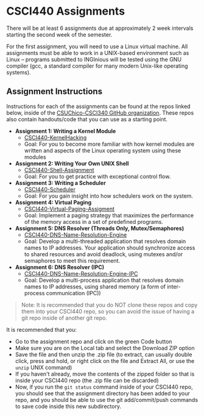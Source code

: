 # CSCI440 Assignments

There will be at least 6 assignments due at approximately 2 week intervals starting the second week of the semester.

For the first assignment, you will need to use a Linux virtual machine. All assignments must be able to work in a UNIX-based environment such as Linux – programs submitted to INGInious will be tested using the GNU compiler (gcc, a standard compiler for many modern Unix-like operating systems).

## Assignment Instructions

Instructions for each of the assignments can be found at the repos linked below, inside of the [CSUChico-CSCI340 GitHub organization](https://github.com/CSUChico-CSCI340). These repos also contain handouts/code that you can use as a starting point.

* **Assignment 1: Writing a Kernel Module**
  * [CSCI440-KernelHacking](https://github.com/CSUChico-CSCI340/CSCI440-KernelHacking)
  * Goal: For you to become more familiar with how kernel modules are written and aspects of the Linux operating system using these modules
* **Assignment 2: Writing Your Own UNIX Shell**
  * [CSCI440-Shell-Assignment](https://github.com/CSUChico-CSCI340/CSCI440-Shell-Assignment)
  * Goal: For you to get practice with exceptional control flow.
* **Assignment 3: Writing a Scheduler**
  * [CSCI440-Scheduler](https://github.com/CSUChico-CSCI340/CSCI440-Scheduler)
  * Goal: For you gain insight into how schedulers work on the system.
* **Assignment 4: Virtual Paging**
  * [CSCI440-Virtual-Paging-Assigment](https://github.com/CSUChico-CSCI340/CSCI440-Virtual-Paging-Assignment)
  * Goal: Implement a paging strategy that maximizes the performance of the memory access in a set of predefined programs.
* **Assignment 5: DNS Resolver (Threads Only, Mutex/Semaphores)**
  * [CSCI440-DNS-Name-Resolution-Engine](https://github.com/CSUChico-CSCI340/CSCI440-DNS-Name-Resolution-Engine)
  * Goal: Develop a multi-threaded application that resolves domain names to IP addresses. Your application should synchronize access to shared resources and avoid deadlock, using mutexes and/or semaphores to meet this requirement.
* **Assignment 6: DNS Resolver (IPC)**
  * [CSCI440-DNS-Name-Resolution-Engine-IPC](https://github.com/CSUChico-CSCI340/CSCI440-DNS-Name-Resolution-Engine-IPC)
  * Goal: Develop a multi-process application that resolves domain names to IP addresses, using shared memory (a form of inter-process communication (IPC))

> Note: It is recommended that you do NOT clone these repos and copy them into your CSCI440 repo, so you can avoid the issue of having a git repo inside of another git repo.

It is recommended that you:
  - Go to the assignment repo and click on the green Code button
  - Make sure you are on the Local tab and select the Download ZIP option
  - Save the file and then unzip the .zip file (to extract, can usually double click, press and hold, or right click on the file and Extract All, or use the `unzip` UNIX command)
  - If you haven't already, move the contents of the zipped folder so that is inside your CSCI440 repo (the .zip file can be discarded)
  - Now, if you run the `git status` command inside of your CSCI440 repo, you should see that the assignment directory has been added to your repo, and you should be able to use the git add/commit/push commands to save code inside this new subdirectory.
